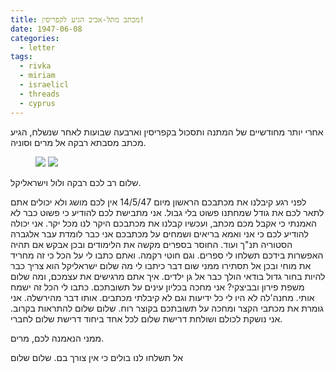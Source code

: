 ```yaml
---
title: מכתב מתל-אביב הגיע לקפריסין!
date: 1947-06-08
categories:
  - letter
tags:
  - rivka
  - miriam
  - israelicl
  - threads
  - cyprus
---
```


אחרי יותר מחודשיים של המתנה ותסכול בקפריסין
וארבעה שבועות לאחר שנשלח,
הגיע מכתב מסבתא רבקה אל מרים וסוניה.

<figure class="half">
    <a  href="/pupko-papers/assets/images/1947-06-08-miriam-1.jpg">
    <img src="/pupko-papers/assets/images/1947-06-08-miriam-1.jpg"></a>
    <a  href="/pupko-papers/assets/images/1947-06-08-miriam-2.jpg">
    <img src="/pupko-papers/assets/images/1947-06-08-miriam-2.jpg"></a>
</figure>

שלום רב לכם רבקה ולול וישראליקל.

לפני רגע קיבלנו את מכתבכם הראשון מיום 14/5/47
אין לכם מושג ולא יכולים אתם לתאר לכם את
גודל שמחתנו פשוט בלי גבול. אני מתבישת לכם להודיע
כי פשוט כבר לא האמנתי כי אקבל מכם מכתב, ועכשיו
קבלנו את מכתבכם היקר לנו מכל יקר. אני יכולה
להודיע לכם כי אני ואמא בריאים ושמחים על מכתבכם
אני כבר לומדת עבר אלגברה הסטוריה תנ"ך ועוד.
החוסר בספרים מקשה את הלימודים ובכן אבקש
אם תהיה האפשרות בידכם תשלחו לי ספרים.
וגם חוטי רקמה. ואתם כתבו לי על הכל כי זה
מחריד את מוחי ובכן אל תסתירו ממני שום דבר
כיתבו לי מה שלום ישראליקל הוא צריך כבר להיות
בחור גדול בודאי הולך כבר אל גן ילדים. איך אתם
מרגישים את עצמכם, ומה שלום משפת פירון ובביצקי?
אני מחכה בכליון עינים על תשובתכם. כתבו לי
הכל זה ישמח אותי. מחנה'לה לא היו לי כל ידיעות וגם לא קיבלתי מכתבים. אותו דבר מהירשלה.
אני גומרת את מכתבי הקצר ומחכה על תשובתכם
בקוצר רוח. שלום שלום להתראות בקרוב.
אני נושקת לכולם ושולחת דרישת שלום לכל אחד ביחוד דרישת שלום לחברי.

ממני הנאמנה לכם, מרים.

אל תשלחו לנו בולים כי אין צורך בם. שלום שלום
